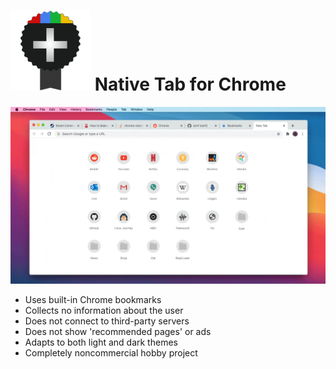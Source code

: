 # ![](icons/icon-128.png) Native Tab for Chrome

![](demo/demo.gif)

- Uses built-in Chrome bookmarks
- Collects no information about the user
- Does not connect to third-party servers
- Does not show 'recommended pages' or ads
- Adapts to both light and dark themes
- Completely noncommercial hobby project

